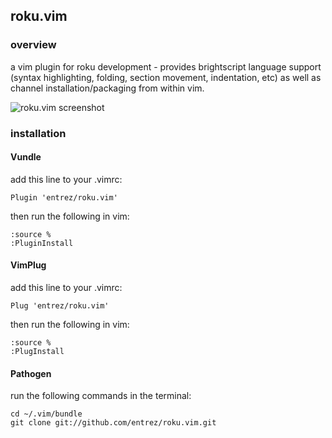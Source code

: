 ## roku.vim

### overview

a vim plugin for roku development - provides brightscript language support (syntax highlighting, folding, section movement, indentation, etc) as well as channel installation/packaging from within vim.

![roku.vim screenshot](https://user-images.githubusercontent.com/40038830/63709503-0a9d8d80-c805-11e9-823e-82a8338a8df0.png)

### installation

#### Vundle
add this line to your .vimrc:
```vim
Plugin 'entrez/roku.vim'
```
then run the following in vim:
```vim
:source %
:PluginInstall
```

#### VimPlug
add this line to your .vimrc:
```vim
Plug 'entrez/roku.vim'
```
then run the following in vim:
```vim
:source %
:PlugInstall
```

#### Pathogen
run the following commands in the terminal:
```shell
cd ~/.vim/bundle
git clone git://github.com/entrez/roku.vim.git
```
